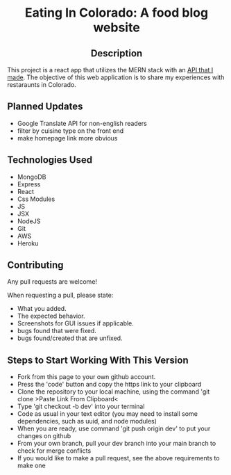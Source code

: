 <center><h1>Eating In Colorado: A food blog website</h1></center>



<center><h2>Description</h2></center>



This project is a react app that utilizes the MERN stack with an <a href="https://github.com/agcarvr/foodblog-API" target="_blank">API that I made</a>. The objective of this web application is to share my experiences with restaraunts in Colorado.

## Planned Updates
* Google Translate API for non-english readers
* filter by cuisine type on the front end
* make homepage link more obvious

## Technologies Used
* MongoDB
* Express
* React
* Css Modules
* JS
* JSX
* NodeJS
* Git
* AWS
* Heroku

## Contributing
Any pull requests are welcome!

When requesting a pull, please state:
* What you added.
* The expected behavior.
* Screenshots for GUI issues if applicable.
* bugs found that were fixed.
* bugs found/created that are unfixed.

## Steps to Start Working With This Version

* Fork from this page to your own github account.
* Press the 'code' button and copy the https link to your clipboard
* Clone the repository to your local machine, using the command 'git clone >Paste Link From Clipboard<
* Type 'git checkout -b dev' into your terminal
* Code as usual in your text editor (you may need to install some dependencies, such as uuid, and node modules)
* When you are ready, use command 'git push origin dev' to put your changes on github
* From your own branch, pull your dev branch into your main branch to check for merge conflicts
* If you would like to make a pull request, see the above requirements to make one
